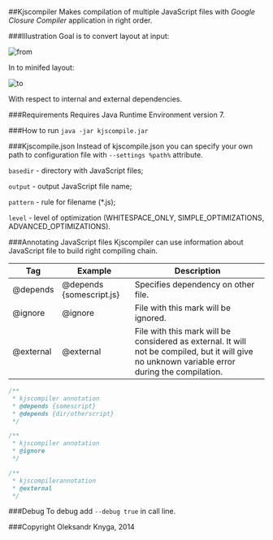##Kjscompiler
Makes compilation of multiple JavaScript files with *Google Closure Compiler* application in right order.

###Illustration
Goal is to convert layout at input:

![from](https://raw.github.com/knyga/kjscompiler/master/examples/external/diagramFrom.jpg "From")

In to minifed layout:

![to](https://raw.github.com/knyga/kjscompiler/master/examples/external/diagramTo.jpg "To")

With respect to internal and external dependencies.

###Requirements
Requires Java Runtime Environment version 7.

###How to run
`java -jar kjscompile.jar`

###Kjscompile.json
Instead of kjscompile.json you can specify your own path to configuration file with `--settings %path%` attribute.

`basedir` - directory with JavaScript files;

`output` - output JavaScript file name;

`pattern` - rule for filename (*.js);

`level` - level of optimization (WHITESPACE_ONLY, SIMPLE_OPTIMIZATIONS, ADVANCED_OPTIMIZATIONS).

###Annotating JavaScript files
Kjscompiler can use information about JavaScript file to build right compiling chain.

| Tag        | Example           | Description  |
| ------------- |-------------| -----|
| @depends     | @depends {somescript.js} | Specifies dependency on other file. |
| @ignore | @ignore      |    File with this mark will be ignored. |
| @external      | @external     |   File with this mark will be considered as external. It will not be compiled, but it will give no unknown variable error during the compilation. |

```javascript
/**
 * kjscompiler annotation
 * @depends {somescript}
 * @depends {dir/otherscript}
 */
```

```javascript
/**
 * kjscompiler annotation
 * @ignore
 */
```

```javascript
/**
 * kjscompilerannotation
 * @external
 */
```

###Debug
To debug add `--debug true` in call line.

###Copyright
Oleksandr Knyga, 2014
